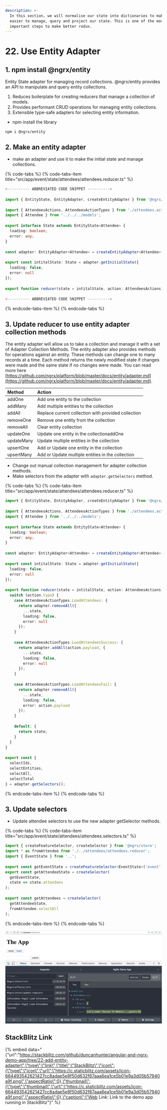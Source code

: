 ```yaml
---
description: >-
  In this section, we will normalise our state into dictionaries to make it
  easier to manage, query and project our state. This is one of the most
  important steps to make better redux.
---
```


# 22. Use Entity Adapter

## 1. npm install @ngrx/entity

Entity State adapter for managing record collections. @ngrx/entity provides an API to manipulate and query entity collections.

1. Reduces boilerplate for creating reducers that manage a collection of models.
2. Provides performant CRUD operations for managing entity collections.
3. Extensible type-safe adapters for selecting entity information.

* npm install the library

```text
npm i @ngrx/entity
```

## 2. Make an entity adapter 

* make an adapter and use it to make the initial state and manage collections.

{% code-tabs %}
{% code-tabs-item title="src/app/event/state/attendees/attendees.reducer.ts" %}
```typescript
<---------- ABBREVIATED CODE SNIPPET ---------->

import { EntityState, EntityAdapter, createEntityAdapter } from '@ngrx/entity';

import { AttendeesActions, AttendeesActionTypes } from './attendees.actions';
import { Attendee } from '../../../models';

export interface State extends EntityState<Attendee> {
  loading: boolean;
  error: any;
}

const adapter: EntityAdapter<Attendee> = createEntityAdapter<Attendee>();

export const intitalState: State = adapter.getInitialState({
  loading: false,
  error: null
});

export function reducer(state = intitalState, action: AttendeesActions): State {

<---------- ABBREVIATED CODE SNIPPET ---------->

```
{% endcode-tabs-item %}
{% endcode-tabs %}

## 3. Update reducer to use entity adapter collection methods

The entity adapter will allow us to take a collection and manage it with a set of Adapter Collection Methods. The entity adapter also provides methods for operations against an entity. These methods can change one to many records at a time. Each method returns the newly modified state if changes were made and the same state if no changes were made. You can read more here [https://github.com/ngrx/platform/blob/master/docs/entity/adapter.md](https://github.com/ngrx/platform/blob/master/docs/entity/adapter.md).

| Method | Action |
| :--- | :--- |
| addOne | Add one entity to the collection |
| addMany | Add multiple entities to the collection |
| addAll | Replace current collection with provided collection |
| removeOne | Remove one entity from the collection |
| removeAll | Clear entity collection |
| updateOne | Update one entity in the collectionaddOne |
| updateMany | Update multiple entities in the collection |
| upsertOne | Add or Update one entity in the collection |
| upsertMany | Add or Update multiple entities in the collection |

* Change out manual collection management for adapter collection methods.
* Make selectors from the adapter with `adapter.getSelectors` method.

{% code-tabs %}
{% code-tabs-item title="src/app/event/state/attendees/attendees.reducer.ts" %}
```typescript
import { EntityState, EntityAdapter, createEntityAdapter } from '@ngrx/entity';

import { AttendeesActions, AttendeesActionTypes } from './attendees.actions';
import { Attendee } from '../../../models';

export interface State extends EntityState<Attendee> {
  loading: boolean;
  error: any;
}

const adapter: EntityAdapter<Attendee> = createEntityAdapter<Attendee>();

export const intitalState: State = adapter.getInitialState({
  loading: false,
  error: null
});

export function reducer(state = intitalState, action: AttendeesActions): State {
  switch (action.type) {
    case AttendeesActionTypes.LoadAttendees: {
      return adapter.removeAll({
        ...state,
        loading: false,
        error: null
      });
    }

    case AttendeesActionTypes.LoadAttendeesSuccess: {
      return adapter.addAll(action.payload, {
        ...state,
        loading: false,
        error: null
      });
    }

    case AttendeesActionTypes.LoadAttendeesFail: {
      return adapter.removeAll({
        ...state,
        loading: false,
        error: action.payload
      });
    }

    default: {
      return state;
    }
  }
}

export const {
  selectIds,
  selectEntities,
  selectAll,
  selectTotal
} = adapter.getSelectors();


```
{% endcode-tabs-item %}
{% endcode-tabs %}

## 3. Update selectors

* Update attendee selectors to use the new adapter getSelector methods.

{% code-tabs %}
{% code-tabs-item title="src/app/event/state/attendees/attendees.selectors.ts" %}
```typescript
import { createFeatureSelector, createSelector } from '@ngrx/store';
import * as fromAttendee from './../attendees/attendees.reducer';
import { EventState } from '..';

export const getEventState = createFeatureSelector<EventState>('event');
export const getAttendeeState = createSelector(
  getEventState,
  state => state.attendees
);

export const getAttendees = createSelector(
  getAttendeeState,
  fromAttendee.selectAll
);

```
{% endcode-tabs-item %}
{% endcode-tabs %}



![Entity adapter making new ids and entities dictionaries.](.gitbook/assets/image%20%2810%29.png)

## StackBlitz Link

{% embed data="{\"url\":\"https://stackblitz.com/github/duncanhunter/angular-and-ngrx-demo-app/tree/22-add-entity-adapter\",\"type\":\"link\",\"title\":\"StackBlitz\",\"icon\":{\"type\":\"icon\",\"url\":\"https://c.staticblitz.com/assets/icon-664493542621427cc8adae5e8f50d632f87aaa6ea1ce5b01e9a3d05b57940a9f.png\",\"aspectRatio\":0},\"thumbnail\":{\"type\":\"thumbnail\",\"url\":\"https://c.staticblitz.com/assets/icon-664493542621427cc8adae5e8f50d632f87aaa6ea1ce5b01e9a3d05b57940a9f.png\",\"aspectRatio\":0},\"caption\":\"Web Link: Link to the demo app running in StackBlitz\"}" %}

